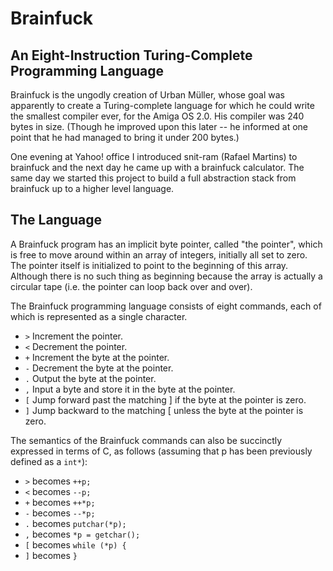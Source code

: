 # Brainfuck

## An Eight-Instruction Turing-Complete Programming Language

Brainfuck is the ungodly creation of Urban Müller, whose goal was apparently to
create a Turing-complete language for which he could write the smallest
compiler ever, for the Amiga OS 2.0. His compiler was 240 bytes in size.
(Though he improved upon this later -- he informed at one point that he had
managed to bring it under 200 bytes.)

One evening at Yahoo! office I introduced snit-ram (Rafael Martins) to brainfuck
and the next day he came up with a brainfuck calculator. The same day we started
this project to build a full abstraction stack from brainfuck up to a higher level
language.

## The Language

A Brainfuck program has an implicit byte pointer, called "the pointer", which
is free to move around within an array of integers, initially all set to zero.
The pointer itself is initialized to point to the beginning of this array.
Although there is no such thing as beginning because the array is actually a
circular tape (i.e. the pointer can loop back over and over).

The Brainfuck programming language consists of eight commands, each of which is
represented as a single character.

* `>`   Increment the pointer.
* `<`   Decrement the pointer.
* `+`   Increment the byte at the pointer.
* `-`   Decrement the byte at the pointer.
* `.`   Output the byte at the pointer.
* `,`   Input a byte and store it in the byte at the pointer.
* `[`   Jump forward past the matching ] if the byte at the pointer is zero.
* `]`   Jump backward to the matching [ unless the byte at the pointer is zero.

The semantics of the Brainfuck commands can also be succinctly expressed in
terms of C, as follows (assuming that p has been previously defined as a
`int*`):

* `>`   becomes     `++p;`
* `<`   becomes     `--p;`
* `+`   becomes     `++*p;`
* `-`   becomes     `--*p;`
* `.`   becomes     `putchar(*p);`
* `,`   becomes     `*p = getchar();`
* `[`   becomes     `while (*p) {`
* `]`   becomes     `}`

